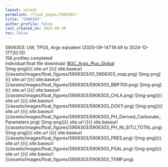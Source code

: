 ```yaml
---
layout: splash
permalink: /float_pages/5906303/
title: "5906303"
author_profile: false
last_created_on: 2025-09-30
toc: false
---
```

 
5906303: UW, TPOS, Argo eqivalent (2020-09-14T19:49 to 2024-12-17T20:13)\
156 profiles completed\
Individual float file download: [BGC_Argo_Plus_Global](https://ftp.soest.hawaii.edu/bgc_argo_plus/Individual_Floats/outliers_removed/5906303_Sprof_processed.nc)\
![img-png]({{ site.url }}{{ site.baseurl }}/assets/images/float_figures/5906303/01_5906303_map.png)
![img-png]({{ site.url }}{{ site.baseurl }}/assets/images/float_figures/5906303/5906303_BBP700.png)
![img-png]({{ site.url }}{{ site.baseurl }}/assets/images/float_figures/5906303/5906303_CHLA.png)
![img-png]({{ site.url }}{{ site.baseurl }}/assets/images/float_figures/5906303/5906303_DOXY.png)
![img-png]({{ site.url }}{{ site.baseurl }}/assets/images/float_figures/5906303/5906303_PH_Derived_Carbonate_Parameters.png)
![img-png]({{ site.url }}{{ site.baseurl }}/assets/images/float_figures/5906303/5906303_PH_IN_SITU_TOTAL.png)
![img-png]({{ site.url }}{{ site.baseurl }}/assets/images/float_figures/5906303/5906303_PRES.png)
![img-png]({{ site.url }}{{ site.baseurl }}/assets/images/float_figures/5906303/5906303_PSAL.png)
![img-png]({{ site.url }}{{ site.baseurl }}/assets/images/float_figures/5906303/5906303_TEMP.png)
